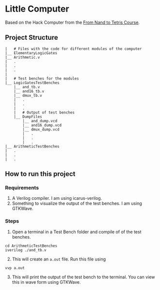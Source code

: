 # Little Computer

Based on the Hack Computer from the [From Nand to Tetris Course](https://www.nand2tetris.org/).

## Project Structure

```
|   # Files with the code for different modules of the computer
|__ ElementaryLogicGates
|__ Arithmetic.v
|   .
|   .
|   .
|
|   # Test benches for the modules
|__ LogicGatesTestBenches
    |__ and_tb.v
    |__ and16_tb.v
    |__ dmux_tb.v
    |   .
    |   .
    |   .
    |   # Output of test benches
    |__ DumpFiles
        |__ and_dump.vcd
        |__ and16_dump.vcd
        |__ dmux_dump.vcd
        |   .
        |   .
        |   .
|__ ArithmeticTestBenches
|   .
|   .
|   .
```

## How to run this project

### Requirements

1. A Verilog compiler. I am using icarus-verilog.
2. Something to visualize the output of the test benches. I am using GTKWave.

### Steps

1. Open a terminal in a Test Bench folder and compile of of the test benches.

```
cd ArithmeticTestBenches
iverilog ./and_tb.v
```

2. This will create an `a.out` file. Run this file using

```
vvp a.out
```

3. This will print the output of the test bench to the terminal. You can view this in wave form using GTKWave.
